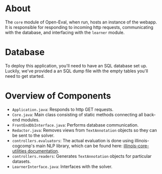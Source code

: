 # About

The `core` module of Open-Eval, when run, hosts an instance of the webapp.  It is responsible for responding to incoming http requests, communicating  with the database, and interfacing with the `learner` module.

# Database

To deploy this application, you'll need to have an SQL database set up.  Luckily, we've provided a an SQL dump file with the empty tables you'll need to get started.

# Overview of Components

 - `Application.java`: Responds to http GET requests.
 - `Core.java`: Main class consisting of static methods connecting all back-end modules.
 - `FrontEndDbInterface.java`: Performs database communication.
 - `Redactor.java`: Removes views from  `TextAnnotation` objects so they can be sent to the solver.
 - `controllers.evaluators`: The actual evaluation is done using illinois-cogcomp's main NLP library, which can be found here: [illinois-core-utilities documentation](https://github.com/cogcomp-dev/illinois-cogcomp-nlp/blob/master/core-utilities/README.md).
 - `controllers.readers`: Generates `TextAnnotation` objects for particular datasets.
 - `LearnerInterface.java`: Interfaces with the solver.